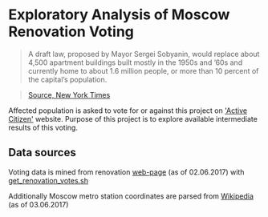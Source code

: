 # Exploratory Analysis of Moscow Renovation Voting

> A draft law, proposed by Mayor Sergei Sobyanin, would replace about 4,500
> apartment buildings built mostly in the 1950s and ’60s and currently home
> to about 1.6 million people, or more than 10 percent of the capital’s
> population.

> [Source, New York Times](https://www.nytimes.com/2017/05/14/world/europe/protesters-hit-moscows-streets-to-fight-mass-renovation-plan.html)

Affected population is asked to vote for or against this project on
['Active Citizen'](https://ag.mos.ru) website. Purpose of this project is
to explore available intermediate results of this voting.

## Data sources
Voting data is mined from renovation [web-page](https://www.mos.ru/city/projects/renovation/)
(as of 02.06.2017) with [get_renovation_votes.sh](src/get_renovation_votes.sh)

Additionally Moscow metro station coordinates are parsed from
[Wikipedia](https://en.wikipedia.org/wiki/List_of_Moscow_Metro_stations)
(as of 03.06.2017)



